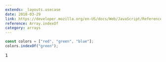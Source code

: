 ```yaml
---
extends: _layouts.usecase
date: 2018-03-29
link: https://developer.mozilla.org/en-US/docs/Web/JavaScript/Reference/Global_Objects/Array/indexOf
reference: Array.indexOf
category: arrays
---
```


```javascript
const colors = ["red", "green", "blue"];
colors.indexOf("green");
```

<pre class="output">1</pre>
